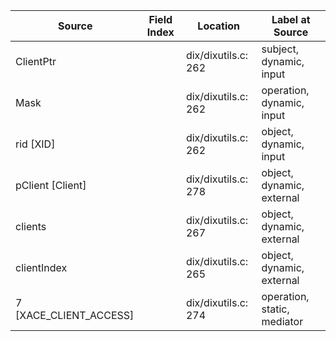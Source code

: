 | Source | Field Index | Location | Label at Source |
| ------ | ----------- | -------- | --------------- |
| ClientPtr | | dix/dixutils.c: 262 | subject, dynamic, input
| Mask | | dix/dixutils.c: 262 | operation, dynamic, input
| rid [XID] | | dix/dixutils.c: 262 | object, dynamic, input
| pClient [Client] | | dix/dixutils.c: 278 | object, dynamic, external
| clients | | dix/dixutils.c: 267 | object, dynamic, external
| clientIndex | | dix/dixutils.c: 265 | object, dynamic, external
| 7 [XACE_CLIENT_ACCESS] | | dix/dixutils.c: 274 | operation, static, mediator